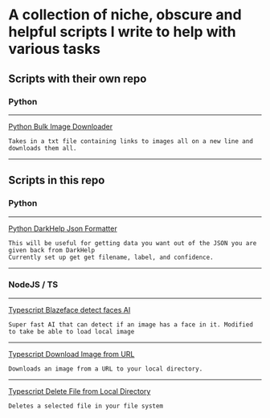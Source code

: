 # A collection of niche, obscure and helpful scripts I write to help with various tasks

## Scripts with their own repo

### Python
---
[Python Bulk Image Downloader](https://github.com/RickWillcox/Python-Bulk-Image-Downloader)
```
Takes in a txt file containing links to images all on a new line and downloads them all.
```
---


## Scripts in this repo

### Python
---
[Python DarkHelp Json Formatter](https://github.com/RickWillcox/Lots-of-helpful-scripts/blob/main/Dark-Help-Json-Formatting.py)
```
This will be useful for getting data you want out of the JSON you are given back from DarkHelp
Currently set up get get filename, label, and confidence.
```
---

### NodeJS / TS
---
[Typescript Blazeface detect faces AI](https://github.com/RickWillcox/Lots-of-helpful-scripts/blob/main/Blaze-AI-Face-Detection.ts)
```
Super fast AI that can detect if an image has a face in it. Modified to take be able to load local image
```
---
[Typescript Download Image from URL](https://github.com/RickWillcox/Lots-of-helpful-scripts/blob/main/Download-Image-URL.ts)
```
Downloads an image from a URL to your local directory.
```
---
[Typescript Delete File from Local Directory](https://github.com/RickWillcox/Lots-of-helpful-scripts/blob/main/Delete-File.ts)
```
Deletes a selected file in your file system
```
